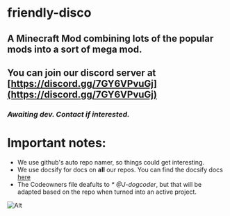 # friendly-disco
## A Minecraft Mod combining lots of the popular mods into a sort of mega mod.
## You can join our discord server at [https://discord.gg/7GY6VPvuGj](https://discord.gg/7GY6VPvuGj)

### _Awaiting dev. Contact if interested._

# Important notes:
* We use github's auto repo namer, so things could get interesting.
* We use docsify for docs on **all** our repos. You can find the docsify docs [here](https://docsify.js.org/#/?id=docsify)
* The Codeowners file deafults to _* @J-dogcoder_, but that will be adapted based on the repo when turned into an active project.

![Alt](https://repobeats.axiom.co/api/embed/80a3ff3dc392c072896215345c7383575630ce17.svg "Repobeats analytics image")
